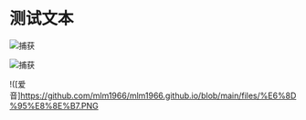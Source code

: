 # 测试文本

![捕获](https://github.com/user-attachments/assets/9f4523b9-a30c-42cf-b281-ca8e1e7972d6)




![捕获](https://github.com/user-attachments/assets/cf9e8a19-21e0-49ea-a4c6-1da9b696de62)


!([爱音]https://github.com/mlm1966/mlm1966.github.io/blob/main/files/%E6%8D%95%E8%8E%B7.PNG
